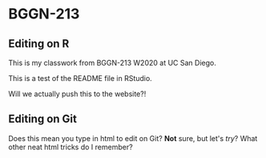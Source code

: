 # BGGN-213

## Editing on R

This is my classwork from BGGN-213 W2020 at UC San Diego.

This is a test of the README file in RStudio.

Will we actually push this to the website?!

## Editing on Git

Does this mean you type in html to edit on Git? <b>Not</b> sure, but let's <i>try</i>?
What other neat html tricks do I remember?
